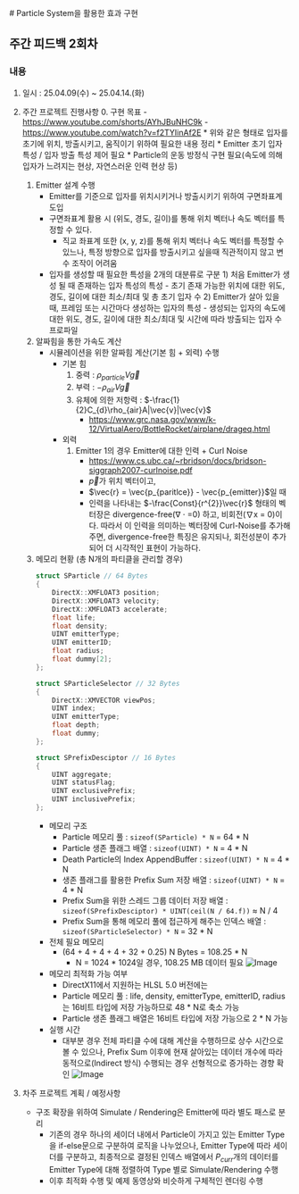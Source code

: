 ﻿
﻿# Particle System을 활용한 효과 구현
## 주간 피드백 2회차
### 내용
1) 일시 : 25.04.09(수) ~ 25.04.14.(화)
2) 주간 프로젝트 진행사항
	0. 구현 목표
		- https://www.youtube.com/shorts/AYhJBuNHC9k
		- https://www.youtube.com/watch?v=f2TYIinAf2E
			* 위와 같은 형태로 입자를 초기에 위치, 방출시키고, 움직이기 위하여  필요한 내용 정리
			* Emitter 초기 입자 특성 / 입자 방출 특성 제어 필요
			* Particle의 운동 방정식 구현 필요(속도에 의해 입자가 느려지는 현상, 자연스러운 인력 현상 등)
	1. Emitter 설계 수행
		- Emitter를 기준으로 입자를 위치시키거나 방출시키기 위하여 구면좌표계 도입
		- 구면좌표계 활용 시 (위도, 경도, 길이)를 통해 위치 벡터나 속도 벡터를 특정할 수 있다.
			- 직교 좌표계 또한 (x, y, z)를 통해 위치 벡터나 속도 벡터를 특정할 수 있느나, 특정 방향으로 입자를 방출시키고 싶을때 직관적이지 않고 변수 조작이 어려움
		- 입자를 생성할 때 필요한 특성을 2개의 대분류로 구분
				1) 처음 Emitter가 생성 될 때 존재하는 입자 특성의 특성
					- 초기 존재 가능한 위치에 대한 위도, 경도, 길이에 대한 최소/최대 및 총 초기 입자 수
				2) Emitter가 살아 있을 때, 프레임 또는 시간마다 생성하는 입자의 특성
					- 생성되는 입자의 속도에 대한 위도, 경도, 길이에 대한 최소/최대 및 시간에 따라 방출되는 입자 수 프로파일			
	2. 알짜힘을 통한 가속도 계산
		- 시뮬레이션을 위한 알짜힘 계산(기본 힘 + 외력) 수행
			- 기본 힘
				1) 중력 :  $\rho_{particle} V\vec{g}$
				2) 부력 :  $-\rho_{air} V\vec{g}$
				3) 유체에 의한 저항력 :  $-\frac{1}{2}C_{d}\rho_{air}A|\vec{v}|\vec{v}$
					- https://www.grc.nasa.gov/www/k-12/VirtualAero/BottleRocket/airplane/drageq.html
			- 외력
				1) Emitter 1의 경우 Emitter에 대한 인력 + Curl Noise
					- https://www.cs.ubc.ca/~rbridson/docs/bridson-siggraph2007-curlnoise.pdf
					- $\vec{p}$가 위치 벡터이고,
					- $\vec{r} = \vec{p_{paritlce}} - \vec{p_{emitter}}$일 때
					- 인력을 나타내는 $-\frac{Const}{r^{2}}\vec{r}$ 형태의 벡터장은 divergence-free($\nabla$ $\cdot$ =0) 하고,  비회전($\nabla$x = 0)이다. 따라서 이 인력을 의미하는 벡터장에 Curl-Noise를 추가해주면, divergence-free한 특징은 유지되나, 회전성분이 추가되어 더 시각적인 표현이 가능하다.
	3. 메모리 현황 (총 N개의 파티클을 관리할 경우)
		```cpp
		struct SParticle // 64 Bytes
		{
			DirectX::XMFLOAT3 position;
			DirectX::XMFLOAT3 velocity;
			DirectX::XMFLOAT3 accelerate;
			float life;
			float density;
			UINT emitterType;
			UINT emitterID;
			float radius;
			float dummy[2];
		};

		struct SParticleSelector // 32 Bytes
		{
			DirectX::XMVECTOR viewPos;
			UINT index;
			UINT emitterType;
			float depth;
			float dummy;
		};
		
		struct SPrefixDesciptor // 16 Bytes
		{
			UINT aggregate;
			UINT statusFlag;
			UINT exclusivePrefix;
			UINT inclusivePrefix;
		};
		```
  		- 메모리 구조
			-  Particle 메모리 풀 : `sizeof(SParticle) * N` = 64 * N 
			- Particle 생존 플래그 배열 : `sizeof(UINT) * N` = 4 * N
			- Death Particle의 Index AppendBuffer : `sizeof(UINT) * N` = 4 * N
			- 생존 플래그를 활용한 Prefix Sum 저장 배열 : `sizeof(UINT) * N` = 4 * N
			- Prefix Sum을 위한 스레드 그룹 데이터 저장 배열 : `sizeof(SPrefixDesciptor) * UINT(ceil(N / 64.f))` $\approx$ N / 4
			- Prefix Sum을 통해 메모리 풀에 접근하게 해주는 인덱스 배열 : `sizeof(SParticleSelector) * N` = 32 * N
		- 전체 필요 메모리
   			- (64 + 4 + 4 + 4 + 32 + 0.25) N Bytes = 108.25 * N
      			- N = 1024 * 1024일 경우,  108.25 MB 데이터 필요
				![Image](https://github.com/user-attachments/assets/aacd8568-8421-4e44-ab65-56b7d50f51b9)
		- 메모리 최적화 가능 여부
  			- DirectX11에서 지원하는 HLSL 5.0 버전에는 
			- Particle 메모리 풀 :  life, density, emitterType, emitterID, radius는 16비트 타입에 저장 가능하므로 48 * N로 축소 가능
			- Particle 생존 플래그 배열은 16비트 타입에 저장 가능으로 2 * N 가능
		- 실행 시간
  			- 대부분 경우 전체 파티클 수에 대해 계산을 수행하므로 상수 시간으로 볼 수 있으나, Prefix Sum 이후에 현재 살아있는 데이터 개수에 따라 동적으로(Indirect 방식) 수행되는 경우 선형적으로 증가하는 경향 확인
		![Image](https://github.com/user-attachments/assets/3348ad61-fb06-4cfe-9d9c-471bc7718f54)

			
4) 차주 프로젝트 계획 / 예정사항
	- 구조 확장을 위하여 Simulate / Rendering은 Emitter에 따라 별도 패스로 분리
		- 기존의 경우 하나의  세이더 내에서 Particle이 가지고 있는 Emitter Type을 if-else문으로 구분하여 로직을 나누었으나,  Emitter Type에 따라 세이더를 구분하고, 최종적으로 결정된 인덱스 배열에서 $P_{curr}$개의 데이터를 Emitter Type에 대해 정렬하여 Type 별로 Simulate/Rendering 수행
		- 이후 최적화 수행 및 예제 동영상와 비슷하게 구체적인 렌더링 수행 
